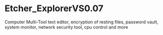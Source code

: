 # Etcher_ExplorerVS0.07
 Computer Multi-Tool text editor, encryption of resting files, password vault, system monitor, network security tool, cpu control and more
